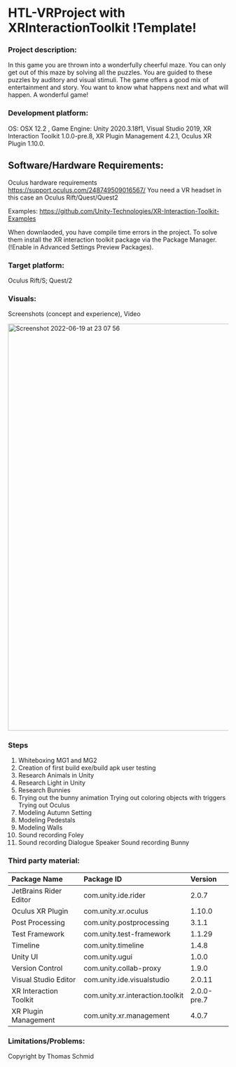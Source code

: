 # HTL-VRProject with XRInteractionToolkit !Template!

### Project description: 
In this game you are thrown into a wonderfully cheerful maze. You can only get out of this maze by solving all the puzzles. You are guided to these puzzles by auditory and visual stimuli.
The game offers a good mix of entertainment and story. You want to know what happens next and what will happen. A wonderful game!

### Development platform: 
OS: OSX 12.2 , Game Engine: Unity 2020.3.18f1, Visual Studio 2019, XR Interaction Toolkit 1.0.0-pre.8, XR Plugin Management 4.2.1, Oculus XR Plugin 1.10.0.

## Software/Hardware Requirements: 
Oculus hardware requirements https://support.oculus.com/248749509016567/
You need a VR headset in this case an Oculus Rift/Quest/Quest2

Examples: https://github.com/Unity-Technologies/XR-Interaction-Toolkit-Examples

When downlaoded, you have compile time errors in the project. To solve them install the XR interaction toolkit package via the Package Manager. (!Enable in Advanced Settings Preview Packages).

### Target platform: 
Oculus Rift/S; Quest/2

### Visuals: 

Screenshots (concept and experience), Video


<img width="927" alt="Screenshot 2022-06-19 at 23 07 56" src="https://user-images.githubusercontent.com/64731985/174500339-9fae6200-67fb-482c-b665-32733a887982.png">


### Steps

1. Whiteboxing MG1 and MG2
2. Creation of first build exe/build apk user testing
3. Research Animals in Unity
4. Research Light in Unity
5. Research Bunnies
6. Trying out the bunny animation Trying out coloring objects with triggers Trying out Oculus
7. Modeling Autumn Setting
8. Modeling Pedestals
9. Modeling Walls
10. Sound recording Foley
11. Sound recording Dialogue Speaker Sound recording Bunny

### Third party material: 

| Package Name | Package ID | Version |
|:---|:---|:---|
| JetBrains Rider Editor | com.unity.ide.rider | 2.0.7 |
| Oculus XR Plugin | com.unity.xr.oculus | 1.10.0 |
| Post Processing | com.unity.postprocessing | 3.1.1 |
| Test Framework | com.unity.test-framework | 1.1.29 |
| Timeline | com.unity.timeline | 1.4.8 |
| Unity UI | com.unity.ugui | 1.0.0 |
| Version Control | com.unity.collab-proxy | 1.9.0 |
| Visual Studio Editor | com.unity.ide.visualstudio | 2.0.11 |
| XR Interaction Toolkit | com.unity.xr.interaction.toolkit | 2.0.0-pre.7 |
| XR Plugin Management | com.unity.xr.management | 4.0.7 |

### Limitations/Problems: 

Copyright by Thomas Schmid
